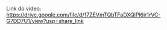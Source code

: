 Link do vídeo: https://drive.google.com/file/d/17ZEVmTQbTFaDXQlPl6ir1rVC-G7DD7U1/view?usp=share_link

